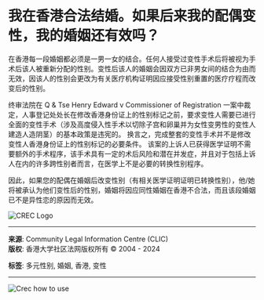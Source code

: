 # 我在香港合法结婚。如果后来我的配偶变性，我的婚姻还有效吗？

在香港每一段婚姻都必须是一男一女的结合。任何人接受过变性手术后将被视为手术后该人被重新分配的性别。变性后该人的婚姻会因双方已非男女间的结合为由而无效，因该人的性别会更改为有关医疗机构证明因应接受性别重置的医疗疗程而改变后的性别。

终审法院在 Q & Tse Henry Edward v Commissioner of Registration 一案中裁定，人事登记处处长在修改香港身份证上的性别标记之前，要求变性人需要已进行全面的变性手术（涉及高度侵入性手术以切除子宫和卵巢并为女性变男性的变性人建造人造阴茎）的基本政策是违宪的。 换言之，完成整套的变性手术并不是修改变性人香港身份证上的性别标记的必要条件。 该案的上诉人已获得医学证明不需要额外的手术程序，该手术具有一定的术后风险和潜在并发症，并且对于包括上诉人在内的许多跨性别者而言，在医学上不是必要的转换性别程序。

因此，如果您的配偶在婚姻后改变性别（有相关医学证明证明已转换性别），他/她将被承认为他们变性后的性别，婚姻将因应同性婚姻在香港不合法，而且该段婚姻已不是异性恋的原因而无效。

![CREC Logo](/sites/default/files/inline-images/Logo_chi.png)

---

**来源**: Community Legal Information Centre (CLIC)  
**版权**: 香港大学社区法网版权所有 © 2004 - 2024  

**标签**: 多元性别, 婚姻, 香港, 变性

---

![Crec how to use](/sites/default/files/inline-images/CREC_Promo_cn.png)